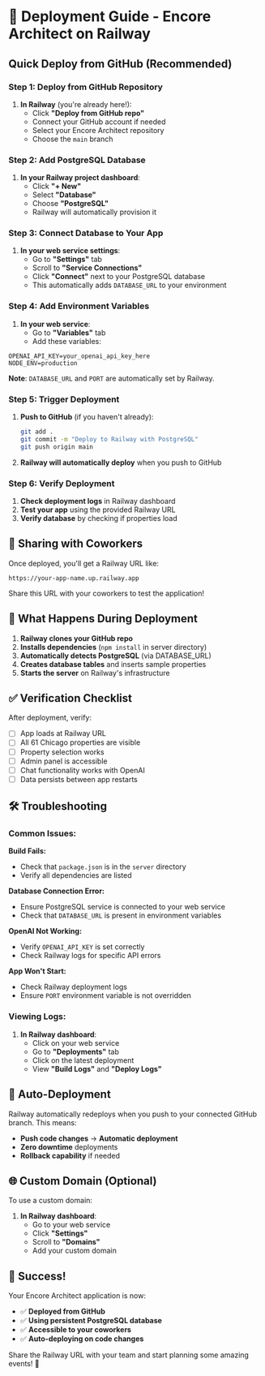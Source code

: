 # 🚀 Deployment Guide - Encore Architect on Railway

## Quick Deploy from GitHub (Recommended)

### Step 1: Deploy from GitHub Repository

1. **In Railway** (you're already here!):
   - Click **"Deploy from GitHub repo"**
   - Connect your GitHub account if needed
   - Select your Encore Architect repository
   - Choose the `main` branch

### Step 2: Add PostgreSQL Database

1. **In your Railway project dashboard**:
   - Click **"+ New"** 
   - Select **"Database"**
   - Choose **"PostgreSQL"**
   - Railway will automatically provision it

### Step 3: Connect Database to Your App

1. **In your web service settings**:
   - Go to **"Settings"** tab
   - Scroll to **"Service Connections"**
   - Click **"Connect"** next to your PostgreSQL database
   - This automatically adds `DATABASE_URL` to your environment

### Step 4: Add Environment Variables

1. **In your web service**:
   - Go to **"Variables"** tab
   - Add these variables:

```env
OPENAI_API_KEY=your_openai_api_key_here
NODE_ENV=production
```

**Note**: `DATABASE_URL` and `PORT` are automatically set by Railway.

### Step 5: Trigger Deployment

1. **Push to GitHub** (if you haven't already):
   ```bash
   git add .
   git commit -m "Deploy to Railway with PostgreSQL"
   git push origin main
   ```

2. **Railway will automatically deploy** when you push to GitHub

### Step 6: Verify Deployment

1. **Check deployment logs** in Railway dashboard
2. **Test your app** using the provided Railway URL
3. **Verify database** by checking if properties load

## 🔗 Sharing with Coworkers

Once deployed, you'll get a Railway URL like:
```
https://your-app-name.up.railway.app
```

Share this URL with your coworkers to test the application!

## 🎯 What Happens During Deployment

1. **Railway clones your GitHub repo**
2. **Installs dependencies** (`npm install` in server directory)
3. **Automatically detects PostgreSQL** (via DATABASE_URL)
4. **Creates database tables** and inserts sample properties
5. **Starts the server** on Railway's infrastructure

## ✅ Verification Checklist

After deployment, verify:

- [ ] App loads at Railway URL
- [ ] All 61 Chicago properties are visible
- [ ] Property selection works
- [ ] Admin panel is accessible
- [ ] Chat functionality works with OpenAI
- [ ] Data persists between app restarts

## 🛠️ Troubleshooting

### Common Issues:

**Build Fails:**
- Check that `package.json` is in the `server` directory
- Verify all dependencies are listed

**Database Connection Error:**
- Ensure PostgreSQL service is connected to your web service
- Check that `DATABASE_URL` is present in environment variables

**OpenAI Not Working:**
- Verify `OPENAI_API_KEY` is set correctly
- Check Railway logs for specific API errors

**App Won't Start:**
- Check Railway deployment logs
- Ensure `PORT` environment variable is not overridden

### Viewing Logs:

1. **In Railway dashboard**:
   - Click on your web service
   - Go to **"Deployments"** tab
   - Click on the latest deployment
   - View **"Build Logs"** and **"Deploy Logs"**

## 🔄 Auto-Deployment

Railway automatically redeploys when you push to your connected GitHub branch. This means:

- **Push code changes** → **Automatic deployment**
- **Zero downtime** deployments
- **Rollback capability** if needed

## 🌐 Custom Domain (Optional)

To use a custom domain:

1. **In Railway dashboard**:
   - Go to your web service
   - Click **"Settings"**
   - Scroll to **"Domains"**
   - Add your custom domain

## 🎉 Success!

Your Encore Architect application is now:
- ✅ **Deployed from GitHub**
- ✅ **Using persistent PostgreSQL database**
- ✅ **Accessible to your coworkers**
- ✅ **Auto-deploying on code changes**

Share the Railway URL with your team and start planning some amazing events! 🎊 